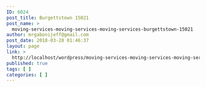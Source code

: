 ```yaml
---
ID: 6024
post_title: Burgettstown 15021
post_name: >
  moving-services-moving-services-moving-services-burgettstown-15021
author: mrgabonijeff@gmail.com
post_date: 2018-03-28 01:46:37
layout: page
link: >
  http://localhost/wordpress/moving-services-moving-services-moving-services-burgettstown-15021/
published: true
tags: [ ]
categories: [ ]
---
```

